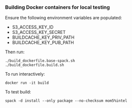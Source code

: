 ### Building Docker containers for local testing

Ensure the following environment variables are populated:

- S3_ACCESS_KEY_ID
- S3_ACCESS_KEY_SECRET
- BUILDCACHE_KEY_PRIV_PATH
- BUILDCACHE_KEY_PUB_PATH

Then run:

    ./build_dockerfile.base-spack.sh
    ./build_dockerfile.build.sh

To run interactively:

    docker run -it build

To test build:

    spack -d install --only package --no-checksum mom5%intel
